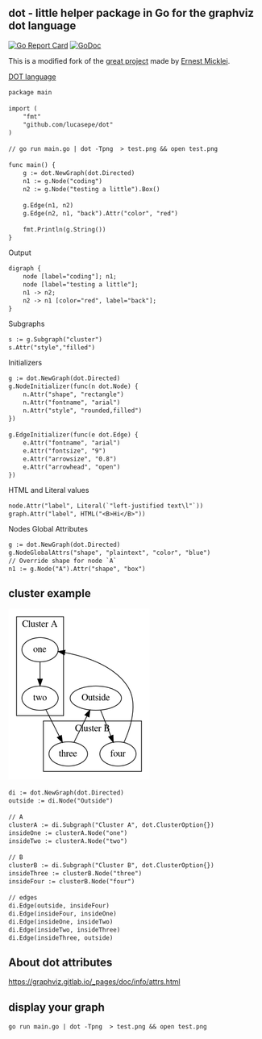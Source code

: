 ## dot - little helper package in Go for the graphviz dot language

[![Go Report Card](https://goreportcard.com/badge/github.com/lucasepe/dot)](https://goreportcard.com/report/github.com/lucasepe/dot)
[![GoDoc](https://godoc.org/github.com/lucasepe/dot?status.svg)](https://pkg.go.dev/github.com/lucasepe/dot)

This is a modified fork of the [great project](https://github.com/emicklei/dot/) made by [Ernest Micklei](https://github.com/emicklei). 


[DOT language](http://www.graphviz.org/doc/info/lang.html)

	package main
	
	import (
		"fmt"	
		"github.com/lucasepe/dot"
	)
	
	// go run main.go | dot -Tpng  > test.png && open test.png
	
	func main() {
		g := dot.NewGraph(dot.Directed)
		n1 := g.Node("coding")
		n2 := g.Node("testing a little").Box()
	
		g.Edge(n1, n2)
		g.Edge(n2, n1, "back").Attr("color", "red")
	
		fmt.Println(g.String())
	}

Output

	digraph {
		node [label="coding"]; n1;
		node [label="testing a little"];
		n1 -> n2;
		n2 -> n1 [color="red", label="back"];
	}

Subgraphs

	s := g.Subgraph("cluster")
	s.Attr("style","filled")


Initializers

	g := dot.NewGraph(dot.Directed)
	g.NodeInitializer(func(n dot.Node) {
		n.Attr("shape", "rectangle")
		n.Attr("fontname", "arial")
		n.Attr("style", "rounded,filled")
	})

	g.EdgeInitializer(func(e dot.Edge) {
		e.Attr("fontname", "arial")
		e.Attr("fontsize", "9")
		e.Attr("arrowsize", "0.8")
		e.Attr("arrowhead", "open")
	})

HTML and Literal values

	node.Attr("label", Literal(`"left-justified text\l"`))
	graph.Attr("label", HTML("<B>Hi</B>"))

Nodes Global Attributes

    g := dot.NewGraph(dot.Directed)
	g.NodeGlobalAttrs("shape", "plaintext", "color", "blue")
	// Override shape for node `A`
	n1 := g.Node("A").Attr("shape", "box")

## cluster example

![](./_examples/cluster.png)

	di := dot.NewGraph(dot.Directed)
	outside := di.Node("Outside")

	// A
	clusterA := di.Subgraph("Cluster A", dot.ClusterOption{})
	insideOne := clusterA.Node("one")
	insideTwo := clusterA.Node("two")
	
	// B
	clusterB := di.Subgraph("Cluster B", dot.ClusterOption{})
	insideThree := clusterB.Node("three")
	insideFour := clusterB.Node("four")

	// edges
	di.Edge(outside, insideFour)
	di.Edge(insideFour, insideOne)
	di.Edge(insideOne, insideTwo)
	di.Edge(insideTwo, insideThree)
	di.Edge(insideThree, outside)

## About dot attributes

https://graphviz.gitlab.io/_pages/doc/info/attrs.html

## display your graph

	go run main.go | dot -Tpng  > test.png && open test.png



